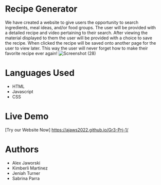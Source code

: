 # Recipe Generator
We have created a website to give users the opportunity to search ingredients, meal ideas, and/or food groups. The user will be provided with a detailed recipe and video pertaining to their search. After viewing the material displayed to them the user will be provided with a choice to save the recipe. When clicked the recipe will be saved onto another page for the user to view later. This way the user will never forget how to make their favorite recipe ever again!
 ![Screenshot (28)](https://user-images.githubusercontent.com/100052698/199644731-4cfae7dd-76f2-4993-8050-a30ac75c8907.png)



# Languages Used
* HTML
* Javascript
* CSS

# Live Demo 
 [Try our Website Now] https://ajaws2022.github.io/Gr3-Prj-1/ 
 
# Authors
* Alex Jaworski
* Kimberli Martinez
* Jeniah Turner
* Sabrina Parra

